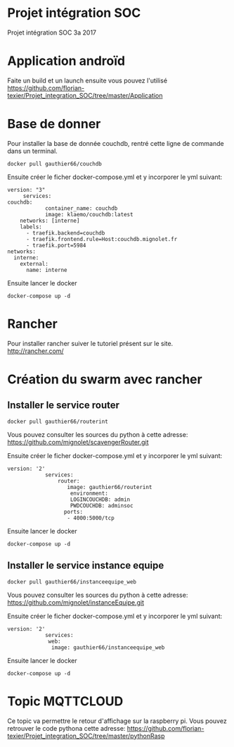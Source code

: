 # Projet intégration SOC
Projet intégration SOC 3a 2017

# Application androïd
Faite un build et un launch ensuite vous pouvez l'utilisé
  https://github.com/florian-texier/Projet_integration_SOC/tree/master/Application

# Base de donner
Pour installer la base de donnée couchdb, rentré cette ligne de commande dans un terminal.
```
docker pull gauthier66/couchdb
```
Ensuite créer le ficher docker-compose.yml et y incorporer le yml suivant:
```
version: "3"
     services:
couchdb:
       	    container_name: couchdb 
 		    image: klaemo/couchdb:latest
    networks: [interne]
    labels:
      - traefik.backend=couchdb
      - traefik.frontend.rule=Host:couchdb.mignolet.fr
      - traefik.port=5984
networks:
  interne:
    external:
      name: interne

```
Ensuite lancer le docker
```
docker-compose up -d
```

# Rancher
Pour installer rancher suiver le tutoriel présent sur le site.
  http://rancher.com/

# Création du swarm avec rancher
## Installer le service router
```
docker pull gauthier66/routerint
```
Vous pouvez consulter les sources du python à cette adresse:
  https://github.com/mignolet/scavengerRouter.git

Ensuite créer le ficher docker-compose.yml et y incorporer le yml suivant:
```
version: '2'
			services:
  				router:
   				   image: gauthier66/routerint
    				environment:
  				    LOGINCOUCHDB: admin
  				    PWDCOUCHDB: adminsoc
  				  ports:
 				   - 4000:5000/tcp
```
Ensuite lancer le docker
```
docker-compose up -d
```
## Installer le service instance equipe
```
docker pull gauthier66/instanceequipe_web
```
Vous pouvez consulter les sources du python à cette adresse:
  https://github.com/mignolet/instanceEquipe.git

Ensuite créer le ficher docker-compose.yml et y incorporer le yml suivant:
```
version: '2'
			services:
  			 web:
  			  image: gauthier66/instanceequipe_web
```
Ensuite lancer le docker
```
docker-compose up -d
```

# Topic MQTTCLOUD
Ce topic va permettre le retour d'affichage sur la raspberry pi.
Vous pouvez retrouver le code pythona cette adresse:
  https://github.com/florian-texier/Projet_integration_SOC/tree/master/pythonRasp
